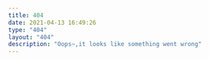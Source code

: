```yaml
---
title: 404
date: 2021-04-13 16:49:26
type: "404"
layout: "404"
description: "Oops~,it looks like something went wrong"
---
```

